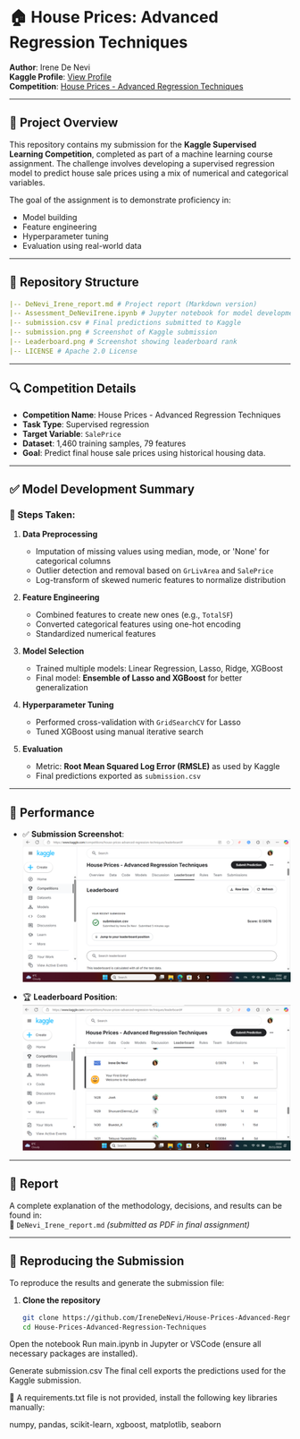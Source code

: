 # 🏠 House Prices: Advanced Regression Techniques

**Author**: Irene De Nevi  
**Kaggle Profile**: [View Profile](https://www.kaggle.com/)  
**Competition**: [House Prices - Advanced Regression Techniques](https://www.kaggle.com/competitions/house-prices-advanced-regression-techniques)

---

## 📝 Project Overview

This repository contains my submission for the **Kaggle Supervised Learning Competition**, completed as part of a machine learning course assignment. The challenge involves developing a supervised regression model to predict house sale prices using a mix of numerical and categorical variables.

The goal of the assignment is to demonstrate proficiency in:
- Model building
- Feature engineering
- Hyperparameter tuning
- Evaluation using real-world data

---

## 📂 Repository Structure
```yaml
|-- DeNevi_Irene_report.md # Project report (Markdown version)
|-- Assessment_DeNeviIrene.ipynb # Jupyter notebook for model development
|-- submission.csv # Final predictions submitted to Kaggle
|-- submission.png # Screenshot of Kaggle submission
|-- Leaderboard.png # Screenshot showing leaderboard rank
|-- LICENSE # Apache 2.0 License
```

---

## 🔍 Competition Details

- **Competition Name**: House Prices - Advanced Regression Techniques  
- **Task Type**: Supervised regression  
- **Target Variable**: `SalePrice`  
- **Dataset**: 1,460 training samples, 79 features  
- **Goal**: Predict final house sale prices using historical housing data.

---

## ✅ Model Development Summary

### 🔧 Steps Taken:
1. **Data Preprocessing**
   - Imputation of missing values using median, mode, or 'None' for categorical columns
   - Outlier detection and removal based on `GrLivArea` and `SalePrice`
   - Log-transform of skewed numeric features to normalize distribution

2. **Feature Engineering**
   - Combined features to create new ones (e.g., `TotalSF`)
   - Converted categorical features using one-hot encoding
   - Standardized numerical features

3. **Model Selection**
   - Trained multiple models: Linear Regression, Lasso, Ridge, XGBoost
   - Final model: **Ensemble of Lasso and XGBoost** for better generalization

4. **Hyperparameter Tuning**
   - Performed cross-validation with `GridSearchCV` for Lasso
   - Tuned XGBoost using manual iterative search

5. **Evaluation**
   - Metric: **Root Mean Squared Log Error (RMSLE)** as used by Kaggle
   - Final predictions exported as `submission.csv`

---

## 🧪 Performance

- ✅ **Submission Screenshot**:  
  ![Submission](submission.png)

- 🏆 **Leaderboard Position**:  
  ![Leaderboard](Leaderboard.png)

---

## 📄 Report

A complete explanation of the methodology, decisions, and results can be found in:  
📄 `DeNevi_Irene_report.md` *(submitted as PDF in final assignment)*

---

## 🚀 Reproducing the Submission

To reproduce the results and generate the submission file:

1. **Clone the repository**
   ```bash
   git clone https://github.com/IreneDeNevi/House-Prices-Advanced-Regression-Techniques.git
   cd House-Prices-Advanced-Regression-Techniques
Open the notebook
Run main.ipynb in Jupyter or VSCode (ensure all necessary packages are installed).

Generate submission.csv
The final cell exports the predictions used for the Kaggle submission.

🔧 A requirements.txt file is not provided, install the following key libraries manually:

numpy, pandas, scikit-learn, xgboost, matplotlib, seaborn

